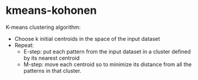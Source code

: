 # kmeans-kohonen

K-means clustering algorithm:
 
* Choose k initial centroids in the space of the input dataset 
* Repeat:
    * E-step: put each pattern from the input dataset in a cluster defined by its nearest centroid    
    * M-step: move each centroid so to minimize its distance from all the patterns in that cluster.
